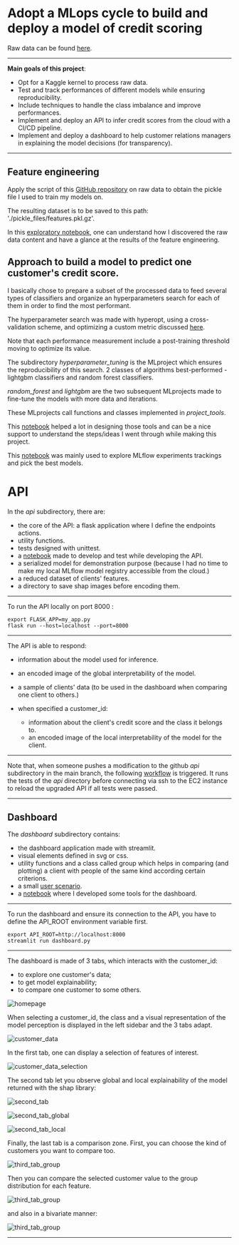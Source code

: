 # Adopt a MLops cycle to build and deploy a model of credit scoring

Raw data can be found [here](https://www.kaggle.com/c/home-credit-default-risk/data).
___
**Main goals of this project**:
- Opt for a Kaggle kernel to process raw data.
- Test and track performances of different models while ensuring reproducibility.
- Include techniques to handle the class imbalance and improve performances.
- Implement and deploy an API to infer credit scores from the cloud with a CI/CD pipeline.
- Implement and deploy a dashboard to help customer relations managers in explaining the model decisions (for transparency).
____
## Feature engineering

Apply the script of this [GitHub repository](https://github.com/js-aguiar/home-credit-default-competition/blob/master/README.md) on raw data to obtain the pickle file I used to train my models on.

The resulting dataset is to be saved to this path:  './pickle_files/features.pkl.gz'. 

In this [exploratory notebook](https://nbviewer.org/github/JulienfLeBoucher/OC_MLOps_credit_scoring/blob/main/quick_EDA_of_Kaggle_Aguiar_feature_engineering.ipynb#toc0_), one can understand how I discovered the raw data content and have a glance at the results of the feature engineering.

## Approach to build a model to predict one customer's credit score.

I basically chose to prepare a subset of the processed data to feed several types of classifiers and organize an hyperparameters search for each of them in order to find the most performant.

The hyperparameter search was made with hyperopt, using a cross-validation scheme, and optimizing a custom metric discussed [here](https://github.com/JulienfLeBoucher/OC_MLOps_credit_scoring/blob/main/report.md). 

Note that each performance measurement include a post-training threshold moving to optimize its value.

The subdirectory *hyperparameter_tuning* is the MLproject which ensures the reproducibility of this search. 2 classes of algorithms best-performed - lightgbm classifiers and random forest classifiers.

*random_forest* and *lightgbm* are the two subsequent MLprojects made to fine-tune the models with more data and iterations.

These MLprojects call functions and classes implemented in *project_tools*. 

This [notebook](https://nbviewer.org/github/JulienfLeBoucher/OC_MLOps_credit_scoring/blob/main/classifiers_exploration/building_classifiers.ipynb) helped a lot in designing those tools and can be a nice support to understand the steps/ideas I went through while making this project.

This [notebook](https://nbviewer.org/github/JulienfLeBoucher/OC_MLOps_credit_scoring/blob/main/explore_mlflow_tracking.ipynb) was mainly used to explore MLflow experiments trackings and pick the best models.


# API

In the *api* subdirectory, there are:
- the core of the API: a flask application where I define the endpoints actions. 
- utility functions.
- tests designed with unittest.
- a [notebook](https://nbviewer.org/github/JulienfLeBoucher/OC_MLOps_credit_scoring/blob/main/api/api_dev.ipynb) made to develop and test while developing the API.
- a serialized model for demonstration purpose (because I had no time to make my local MLflow model registry accessible from the cloud.)
- a reduced dataset of clients' features.
- a directory to save shap images before encoding them.
___

To run the API locally on port 8000 :

```shell
export FLASK_APP=my_app.py
flask run --host=localhost --port=8000
```
___

The API is able to respond:
- information about the model used for inference.
- an encoded image of the global interpretability of the model.
- a sample of clients' data (to be used in the dashboard when comparing one client to others.)

- when specified a customer_id:
    - information about the client's credit score and the class it belongs to.
    - an encoded image of the local interpretability of the model for the client.
____

Note that, when someone pushes a modification to the github *api* subdirectory in the main branch, the following [workflow](https://github.com/JulienfLeBoucher/OC_MLOps_credit_scoring/blob/main/.github/workflows/build_test_and_deploy_API.yml) is triggered. It runs the tests of the *api* directory before connecting via ssh to the EC2 instance to reload the upgraded API if all tests were passed.
___
## Dashboard


The *dashboard* subdirectory contains:
- the dashboard application made with streamlit.
- visual elements defined in svg or css.
- utility functions and a class called group which helps in comparing (and plotting) a client with people of the same kind according certain criterions.
- a small [user scenario](https://github.com/JulienfLeBoucher/OC_MLOps_credit_scoring/blob/main/dashboard/user_scenario.md).
- a [notebook](https://nbviewer.org/github/JulienfLeBoucher/OC_MLOps_credit_scoring/blob/main/dashboard/dashboard_dev.ipynb) where I developed some tools for the dashboard.

___

To run the dashboard and ensure its connection to the API, you have to define the API_ROOT environment variable first.

```shell
export API_ROOT=http://localhost:8000
streamlit run dashboard.py
```
___

The dashboard is made of 3 tabs, which interacts with the customer_id:
- to explore one customer's data;
- to get model explainability;
- to compare one customer to some others.

![homepage](./dashboard_screenshots/homepage.png)

When selecting a customer_id, the class and a visual representation of the model perception is displayed in the left sidebar and the 3 tabs adapt.

![customer_data](./dashboard_screenshots/customer_data.png)

In the first tab, one can display a selection of features of interest.

![customer_data_selection](./dashboard_screenshots/customer_data_selection.png)

The second tab let you observe global and local explainability of the model returned with the shap library:

![second_tab](./dashboard_screenshots/interpretability.png)

![second_tab_global](./dashboard_screenshots/global_interpretability.png)

![second_tab_local](./dashboard_screenshots/local_interpretability.png)

Finally, the last tab is a comparison zone. First, you can choose the kind of customers you want to compare too.

![third_tab_group](./dashboard_screenshots/group_choice.png)

Then you can compare the selected customer value to the group distribution for each feature.

![third_tab_group](./dashboard_screenshots/univariate_comparison.png)

and also in a bivariate manner:

![third_tab_group](./dashboard_screenshots/bivariate_comparison.png)

___





